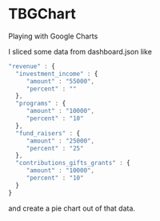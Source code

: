 # TBGChart

Playing with Google Charts

I sliced some data from dashboard.json like

```javascript
"revenue" : {
  "investment_income" : {
     "amount" : "55000",
     "percent" : ""
  },
  "programs" : {
     "amount" : "10000",
     "percent" : "10"
  },
  "fund_raisers" : {
     "amount" : "25000",
     "percent" : "25"
  },
  "contributions_gifts_grants" : {
     "amount" : "10000",
     "percent" : "10"
  }
}
```

and create a pie chart out of that data.